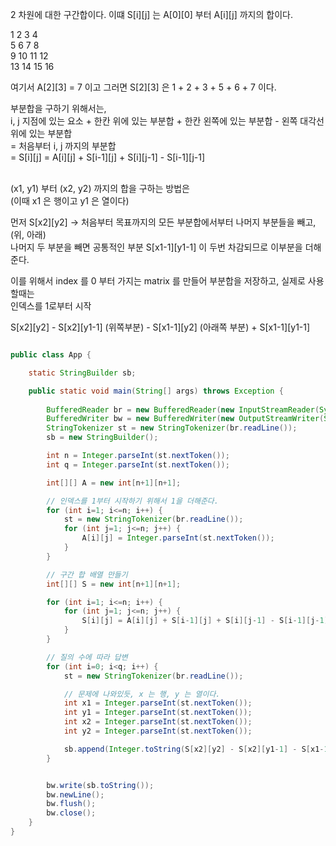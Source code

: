 

2 차원에 대한 구간합이다.
이떄 S\[i]\[j] 는 A\[0]\[0] 부터 A\[i]\[j] 까지의 합이다.

1  2  3  4 <br>
5  6  7  8 <br>
9  10 11 12 <br>
13 14 15 16 <br>

여기서 A\[2\]\[3\] = 7 이고 그러면 S\[2\]\[3\] 은 1 + 2 + 3 + 5 + 6 + 7 이다.

부분합을 구하기 위해서는, <br>
i, j 지점에 있는 요소 + 한칸 위에 있는 부분합 + 한칸 왼쪽에 있는 부분합 - 왼쪽 대각선 위에 있는 부분합 <br>
= 처음부터 i, j 까지의 부분합 <br>
= S\[i\]\[j\] = A\[i\]\[j\] + S\[i-1\]\[j\] + S\[i\]\[j-1\] - S\[i-1\]\[j-1\]
<br><br>

(x1, y1) 부터 (x2, y2) 까지의 합을 구하는 방법은 <br>
(이때 x1 은 행이고 y1 은 열이다) <br>

먼저 S\[x2\]\[y2\] -> 처음부터 목표까지의 모든 부분합에서부터 나머지 부분들을 빼고, (위, 아래)<br>
나머지 두 부분을 빼면 공통적인 부분 S\[x1-1\]\[y1-1\] 이 두번 차감되므로 이부분을 더해준다. 

이를 위해서 index 를 0 부터 가지는 matrix 를 만들어 부분합을 저장하고, 실제로 사용할때는 <br>
인덱스를 1로부터 시작

S\[x2\]\[y2\] - S\[x2\]\[y1-1\] (위쪽부분) - S\[x1-1\]\[y2\] (아래쪽 부분) + S\[x1-1\]\[y1-1\]



``` java

public class App {

    static StringBuilder sb;

    public static void main(String[] args) throws Exception {
        
        BufferedReader br = new BufferedReader(new InputStreamReader(System.in));
        BufferedWriter bw = new BufferedWriter(new OutputStreamWriter(System.out));
        StringTokenizer st = new StringTokenizer(br.readLine());
        sb = new StringBuilder();

        int n = Integer.parseInt(st.nextToken());
        int q = Integer.parseInt(st.nextToken());

        int[][] A = new int[n+1][n+1];

        // 인덱스를 1부터 시작하기 위해서 1을 더해준다.
        for (int i=1; i<=n; i++) {
            st = new StringTokenizer(br.readLine());
            for (int j=1; j<=n; j++) {
                A[i][j] = Integer.parseInt(st.nextToken());
            }
        }

        // 구간 합 배열 만들기
        int[][] S = new int[n+1][n+1];

        for (int i=1; i<=n; i++) {
            for (int j=1; j<=n; j++) {
                S[i][j] = A[i][j] + S[i-1][j] + S[i][j-1] - S[i-1][j-1];
            }
        }

        // 질의 수에 따라 답변
        for (int i=0; i<q; i++) {
            st = new StringTokenizer(br.readLine());

            // 문제에 나와있듯, x 는 행, y 는 열이다.
            int x1 = Integer.parseInt(st.nextToken());
            int y1 = Integer.parseInt(st.nextToken());
            int x2 = Integer.parseInt(st.nextToken());
            int y2 = Integer.parseInt(st.nextToken());

            sb.append(Integer.toString(S[x2][y2] - S[x2][y1-1] - S[x1-1][y2] + S[x1-1][y1-1])).append("\n");
        }


        bw.write(sb.toString());
        bw.newLine();
        bw.flush();
        bw.close();
    }
}

```



